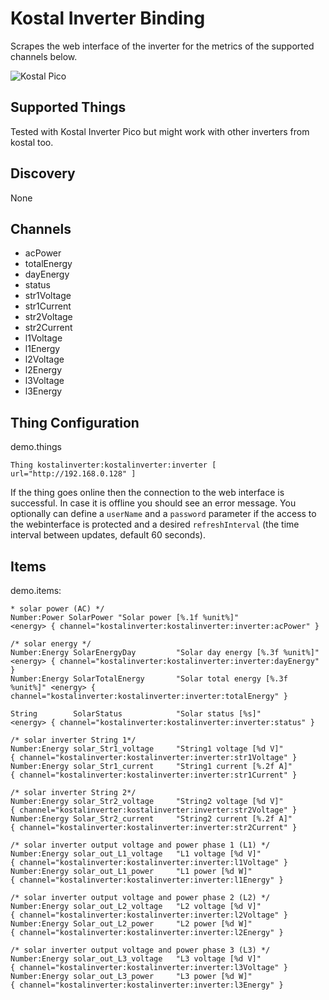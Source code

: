 # Kostal Inverter Binding

Scrapes the web interface of the inverter for the metrics of the supported channels below.

![Kostal Pico](doc/kostalpico.jpg)

## Supported Things

Tested with Kostal Inverter Pico but might work with other inverters from kostal too.

## Discovery

None

## Channels

-   acPower
-   totalEnergy
-   dayEnergy
-   status
-   str1Voltage
-   str1Current
-   str2Voltage
-   str2Current
-   l1Voltage
-   l1Energy
-   l2Voltage
-   l2Energy
-   l3Voltage
-   l3Energy

## Thing Configuration

demo.things

```
Thing kostalinverter:kostalinverter:inverter [ url="http://192.168.0.128" ]
```

If the thing goes online then the connection to the web interface is successful.
In case it is offline you should see an error message.
You optionally can define a `userName` and a `password` parameter if the access to the webinterface is protected and a desired `refreshInterval` (the time interval between updates, default 60 seconds).

## Items

demo.items:

```
* solar power (AC) */
Number:Power SolarPower "Solar power [%.1f %unit%]"                     <energy> { channel="kostalinverter:kostalinverter:inverter:acPower" }

/* solar energy */
Number:Energy SolarEnergyDay         "Solar day energy [%.3f %unit%]"   <energy> { channel="kostalinverter:kostalinverter:inverter:dayEnergy" }
Number:Energy SolarTotalEnergy       "Solar total energy [%.3f %unit%]" <energy> { channel="kostalinverter:kostalinverter:inverter:totalEnergy" }

String        SolarStatus            "Solar status [%s]"                <energy> { channel="kostalinverter:kostalinverter:inverter:status" }

/* solar inverter String 1*/
Number:Energy solar_Str1_voltage     "String1 voltage [%d V]"                    { channel="kostalinverter:kostalinverter:inverter:str1Voltage" }
Number:Energy solar_Str1_current     "String1 current [%.2f A]"                  { channel="kostalinverter:kostalinverter:inverter:str1Current" }

/* solar inverter String 2*/
Number:Energy solar_Str2_voltage     "String2 voltage [%d V]"                    { channel="kostalinverter:kostalinverter:inverter:str2Voltage" }
Number:Energy Solar_Str2_current     "String2 current [%.2f A]"                  { channel="kostalinverter:kostalinverter:inverter:str2Current" }

/* solar inverter output voltage and power phase 1 (L1) */
Number:Energy solar_out_L1_voltage   "L1 voltage [%d V]"                         { channel="kostalinverter:kostalinverter:inverter:l1Voltage" }
Number:Energy solar_out_L1_power     "L1 power [%d W]"                           { channel="kostalinverter:kostalinverter:inverter:l1Energy" }

/* solar inverter output voltage and power phase 2 (L2) */
Number:Energy solar_out_L2_voltage   "L2 voltage [%d V]"                         { channel="kostalinverter:kostalinverter:inverter:l2Voltage" }
Number:Energy Solar_out_L2_power     "L2 power [%d W]"                           { channel="kostalinverter:kostalinverter:inverter:l2Energy" }

/* solar inverter output voltage and power phase 3 (L3) */
Number:Energy solar_out_L3_voltage   "L3 voltage [%d V]"                         { channel="kostalinverter:kostalinverter:inverter:l3Voltage" }
Number:Energy solar_out_L3_power     "L3 power [%d W]"                           { channel="kostalinverter:kostalinverter:inverter:l3Energy" }
```
